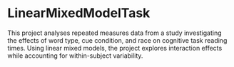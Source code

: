 # LinearMixedModelTask
This project analyses repeated measures data from a study investigating the effects of word type, cue condition, and race on cognitive task reading times. Using linear mixed models, the project explores interaction effects while accounting for within-subject variability.
